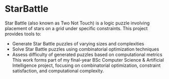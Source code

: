 # StarBattle
Star Battle (also known as Two Not Touch) is a logic puzzle involving placement of stars on a grid under specific constraints. This project provides tools to:
- Generate Star Battle puzzles of varying sizes and complexities
- Solve Star Battle puzzles using combinatorial optimization techniques
- Assess difficulty of generated puzzles based on computational metrics
This work forms part of my final-year BSc Computer Science & Artificial Intelligence project, focusing on combinatorial optimization, constraint satisfaction, and computational complexity.
